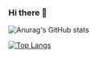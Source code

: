 ### Hi there 👋

![Anurag's GitHub stats](https://github-readme-repo.vercel.app/api?username=devbiel1&theme=midnight-purple&border_color=9D7CD8&border_radius=10&show_icons=true)

[![Top Langs](https://github-readme-stats.vercel.app/api/top-langs/?username=devbiel1&layout=compact&bg_color=000000&title_color=883EDE&text_color=883EDE&icon_color=9D7CD8&border_color=9D7CD8&border_radius=10)](https://github.com/devbiel1)
